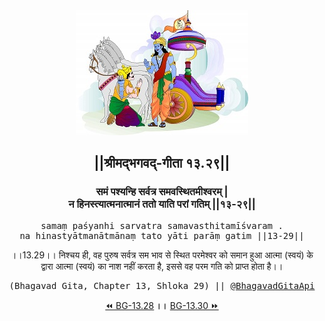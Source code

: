 <center><img src="../../asset/BG.png" alt="#API #bhagavadgitaapi #slok #nodejs #js #api #gitaapi #krishna #hinduism #vedic #ISKCON #shreemadbhagavadgita #technology"/>
<h2>||श्रीमद्‍भगवद्‍-गीता १३.२९||</h2>
<h3>समं पश्यन्हि सर्वत्र समवस्थितमीश्वरम् |<br/>न हिनस्त्यात्मनात्मानं ततो याति परां गतिम् ||१३-२९||</h3>
<pre>samaṃ paśyanhi sarvatra samavasthitamīśvaram .<br/>na hinastyātmanātmānaṃ tato yāti parāṃ gatim ||13-29||</pre>
<p>।।13.29।। निश्चय ही, वह पुरुष सर्वत्र सम भाव से स्थित परमेश्वर को समान हुआ आत्मा (स्वयं) के द्वारा आत्मा (स्वयं) का नाश नहीं करता है, इससे वह परम गति को प्राप्त होता है।।</p>
<pre>(Bhagavad Gita, Chapter 13, Shloka 29) || <a href="https://twitter.com/bhagavadgitaapi">@BhagavadGitaApi</a></pre><a href="../../13/28">⏪  BG-13.28</a><b>        ।।        </b><a href="../../13/30">BG-13.30  ⏩</a></center></center>